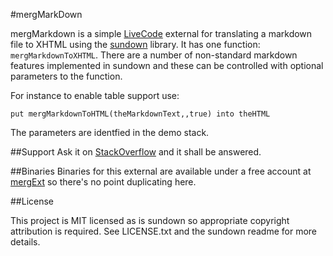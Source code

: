 #mergMarkDown

mergMarkdown is a simple [LiveCode](http://runrev.com) external for translating a markdown file to XHTML using the [sundown](https://github.com/vmg/sundown) library. It has one function: `mergMarkdownToXHTML`. There are a number of non-standard markdown features implemented in sundown and these can be controlled with optional parameters to the function.

For instance to enable table support use: 

	put mergMarkdownToHTML(theMarkdownText,,true) into theHTML

The parameters are identfied in the demo stack.

##Support
Ask it on [StackOverflow](http://stackoverflow.com) and it shall be answered.

##Binaries
Binaries for this external are available under a free account at [mergExt](http://mergext.com) so there's no point duplicating here.

##License

This project is MIT licensed as is sundown so appropriate copyright attribution is required. See LICENSE.txt and the sundown readme for more details.

